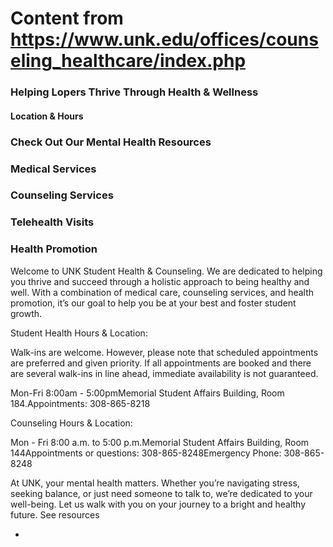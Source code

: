 # Content from https://www.unk.edu/offices/counseling_healthcare/index.php

### Helping Lopers Thrive Through Health & Wellness

#### Location & Hours

### Check Out Our Mental Health Resources

### Medical Services

### Counseling Services

### Telehealth Visits

### Health Promotion

Welcome to UNK Student Health & Counseling. We are dedicated to helping you thrive and succeed through a holistic approach to being healthy and well. With a combination of medical care, counseling services, and health promotion, it’s our goal to help you be at your best and foster student growth.





Student Health Hours & Location:

Walk-ins are welcome. However, please note that scheduled appointments are preferred and given priority. If all appointments are booked and there are several walk-ins in line ahead, immediate availability is not guaranteed.

Mon-Fri 8:00am - 5:00pmMemorial Student Affairs Building, Room 184.Appointments: 308-865-8218

Counseling Hours & Location:

Mon - Fri 8:00 a.m. to 5:00 p.m.Memorial Student Affairs Building, Room 144Appointments or questions: 308-865-8248Emergency Phone: 308-865-8248

At UNK, your mental health matters. Whether you’re navigating stress, seeking balance, or just need someone to talk to, we’re dedicated to your well-being. Let us walk with you on your journey to a bright and healthy future. 
                 See resources

- 

